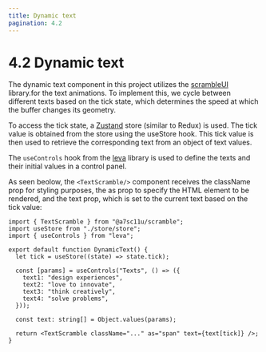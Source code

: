 ```yaml
---
title: Dynamic text
pagination: 4.2
---
```


# 4.2 Dynamic text

The dynamic text component in this project utilizes the [scrambleUI](/docs/common-libraries#a7sc11uscramble) library.for the text animations. To implement this, we cycle between different texts based on the tick state, which determines the speed at which the buffer changes its geometry.

To access the tick state, a [Zustand](/docs/common-libraries#zustand) store (similar to Redux) is used. The tick value is obtained from the store using the useStore hook. This tick value is then used to retrieve the corresponding text from an object of text values.

The `useControls` hook from the [leva](/docs/common-libraries#leva) library is used to define the texts and their initial values in a control panel.

As seen beolow, the `<TextScramble/>` component receives the className prop for styling purposes, the as prop to specify the HTML element to be rendered, and the text prop, which is set to the current text based on the tick value:

```tsx
import { TextScramble } from "@a7sc11u/scramble";
import useStore from "./store/store";
import { useControls } from "leva";

export default function DynamicText() {
  let tick = useStore((state) => state.tick);

  const [params] = useControls("Texts", () => ({
    text1: "design experiences",
    text2: "love to innovate",
    text3: "think creatively",
    text4: "solve problems",
  }));

  const text: string[] = Object.values(params);

  return <TextScramble className="..." as="span" text={text[tick]} />;
}
```
